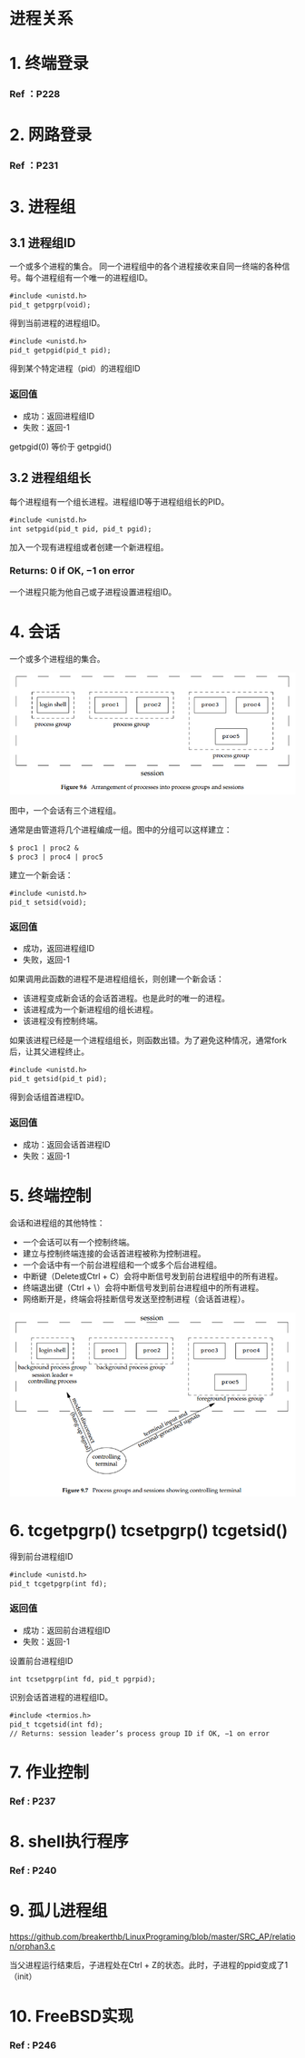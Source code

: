# 进程关系

# 1. 终端登录

### Ref ：P228

# 2. 网路登录

### Ref ：P231

# 3. 进程组

## 3.1 进程组ID

一个或多个进程的集合。
同一个进程组中的各个进程接收来自同一终端的各种信号。每个进程组有一个唯一的进程组ID。

    #include <unistd.h>
    pid_t getpgrp(void);
    
得到当前进程的进程组ID。

    #include <unistd.h>
    pid_t getpgid(pid_t pid);

得到某个特定进程（pid）的进程组ID    

### 返回值

- 成功：返回进程组ID
- 失败：返回-1

getpgid(0) 等价于 getpgid()

## 3.2 进程组组长

每个进程组有一个组长进程。进程组ID等于进程组组长的PID。

    #include <unistd.h>
    int setpgid(pid_t pid, pid_t pgid);

加入一个现有进程组或者创建一个新进程组。
    
### Returns: 0 if OK, −1 on error
    
一个进程只能为他自己或子进程设置进程组ID。

# 4. 会话

一个或多个进程组的集合。

![](https://raw.githubusercontent.com/breakerthb/LinuxPrograming/master/PIC/9-6.png)

图中，一个会话有三个进程组。

通常是由管道将几个进程编成一组。图中的分组可以这样建立：

    $ proc1 | proc2 &
    $ proc3 | proc4 | proc5

建立一个新会话：

    #include <unistd.h>
    pid_t setsid(void);
    
### 返回值

- 成功，返回进程组ID
- 失败，返回-1

如果调用此函数的进程不是进程组组长，则创建一个新会话：

- 该进程变成新会话的会话首进程。也是此时的唯一的进程。
- 该进程成为一个新进程组的组长进程。
- 该进程没有控制终端。

如果该进程已经是一个进程组组长，则函数出错。为了避免这种情况，通常fork后，让其父进程终止。

    #include <unistd.h>
    pid_t getsid(pid_t pid);
    
得到会话组首进程ID。

### 返回值

- 成功：返回会话首进程ID
- 失败：返回-1

# 5. 终端控制

会话和进程组的其他特性：

- 一个会话可以有一个控制终端。
- 建立与控制终端连接的会话首进程被称为控制进程。
- 一个会话中有一个前台进程组和一个或多个后台进程组。
- 中断键（Delete或Ctrl + C）会将中断信号发到前台进程组中的所有进程。
- 终端退出键（Ctrl + \）会将中断信号发到前台进程组中的所有进程。
- 网络断开是，终端会将挂断信号发送至控制进程（会话首进程）。

![9-7](https://raw.githubusercontent.com/breakerthb/LinuxPrograming/master/PIC/9-7.png)

# 6. tcgetpgrp() tcsetpgrp() tcgetsid()

得到前台进程组ID

    #include <unistd.h>
    pid_t tcgetpgrp(int fd);
 
### 返回值

- 成功：返回前台进程组ID
- 失败：返回-1
 
设置前台进程组ID


    int tcsetpgrp(int fd, pid_t pgrpid);
    
识别会话首进程的进程组ID。

    #include <termios.h>
    pid_t tcgetsid(int fd);
    // Returns: session leader’s process group ID if OK, −1 on error
    
# 7. 作业控制

### Ref : P237

# 8. shell执行程序

### Ref : P240

# 9. 孤儿进程组

<https://github.com/breakerthb/LinuxPrograming/blob/master/SRC_AP/relation/orphan3.c>

当父进程运行结束后，子进程处在Ctrl + Z的状态。此时，子进程的ppid变成了1（init）

# 10. FreeBSD实现

### Ref : P246


